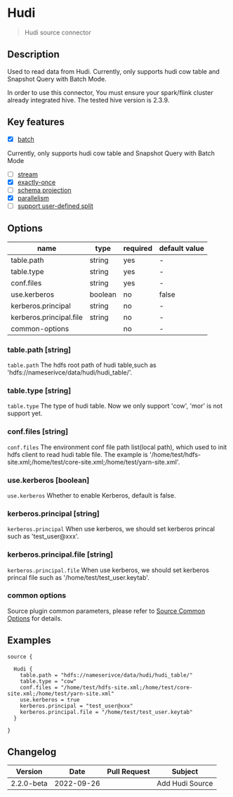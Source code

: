 # Hudi

> Hudi source connector

## Description

Used to read data from Hudi. Currently, only supports hudi cow table and Snapshot Query with Batch Mode.

In order to use this connector, You must ensure your spark/flink cluster already integrated hive. The tested hive version is 2.3.9.

## Key features

- [x] [batch](../../concept/connector-v2-features.md)

Currently, only supports hudi cow table and Snapshot Query with Batch Mode

- [ ] [stream](../../concept/connector-v2-features.md)
- [x] [exactly-once](../../concept/connector-v2-features.md)
- [ ] [schema projection](../../concept/connector-v2-features.md)
- [x] [parallelism](../../concept/connector-v2-features.md)
- [ ] [support user-defined split](../../concept/connector-v2-features.md)

## Options

| name                    | type    | required | default value |
| ----------------------- | ------- | -------- | ------------- |
| table.path              | string  | yes      | -             |
| table.type              | string  | yes      | -             |
| conf.files              | string  | yes      | -             |
| use.kerberos            | boolean | no       | false         |
| kerberos.principal      | string  | no       | -             |
| kerberos.principal.file | string  | no       | -             |
| common-options          |         | no       | -             |

### table.path [string]

`table.path` The hdfs root path of hudi table,such as 'hdfs://nameserivce/data/hudi/hudi_table/'.

### table.type [string]

`table.type` The type of hudi table. Now we only support 'cow', 'mor' is not support yet.

### conf.files [string]

`conf.files` The environment conf file path list(local path), which used to init hdfs client to read hudi table file. The example is '/home/test/hdfs-site.xml;/home/test/core-site.xml;/home/test/yarn-site.xml'.

### use.kerberos [boolean]

`use.kerberos` Whether to enable Kerberos, default is false.

### kerberos.principal [string]

`kerberos.principal` When use kerberos, we should set kerberos princal such as 'test_user@xxx'.

### kerberos.principal.file [string]

`kerberos.principal.file` When use kerberos,  we should set kerberos princal file such as '/home/test/test_user.keytab'.

### common options 

Source plugin common parameters, please refer to [Source Common Options](common-options.md) for details.

## Examples

```hocon
source {

  Hudi {
    table.path = "hdfs://nameserivce/data/hudi/hudi_table/"
    table.type = "cow"
    conf.files = "/home/test/hdfs-site.xml;/home/test/core-site.xml;/home/test/yarn-site.xml"
    use.kerberos = true
    kerberos.principal = "test_user@xxx"
    kerberos.principal.file = "/home/test/test_user.keytab"
  }

}
```

## Changelog

| Version    | Date       | Pull Request                      | Subject         |
|------------|------------|-----------------------------------|-----------------|
| 2.2.0-beta | 2022-09-26 |                                   | Add Hudi Source |
